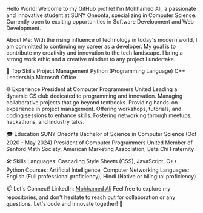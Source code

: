 Hello World!
Welcome to my GitHub profile! I'm Mohhamed Ali, a passionate and innovative student at SUNY Oneonta, specializing in Computer Science. Currently open to exciting opportunities in Software Development and Web Development.

About Me:
With the rising influence of technology in today's modern world, I am committed to continuing my career as a developer. My goal is to contribute my creativity and innovation to the tech landscape. I bring a strong work ethic and a creative mindset to any project I undertake.

🔧 Top Skills
Project Management
Python (Programming Language)
C++
Leadership
Microsoft Office

🌐 Experience
President at Computer Programmers United
Leading a dynamic CS club dedicated to programming and innovation.
Managing collaborative projects that go beyond textbooks.
Providing hands-on experience in project management.
Offering workshops, tutorials, and coding sessions to enhance skills.
Fostering networking through meetups, hackathons, and industry talks.

🎓 Education
SUNY Oneonta
Bachelor of Science in Computer Science (Oct 2020 - May 2024)
President of Computer Programmers United
Member of Sanford Math Society, American Marketing Association, Beta Chi Fraternity

🛠️ Skills
Languages: Cascading Style Sheets (CSS), JavaScript, C++, Python
Courses: Artificial Intelligence, Computer Networking
Languages: English (Full professional proficiency), Hindi (Native or bilingual proficiency)


📫 Let's Connect!
LinkedIn: [Mohhamed Ali](https://www.linkedin.com/in/mohhamed-ali-a9948927a/)
Feel free to explore my repositories, and don't hesitate to reach out for collaboration or any questions. Let's code and innovate together! 🚀
